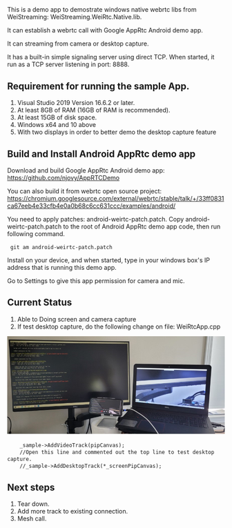 ## 

This is a demo app to demostrate windows native webrtc libs from WeiStreaming: WeiStreaming.WeiRtc.Native.lib.

It can establish a webrtc call with Google AppRtc Android demo app.

It can streaming from camera or desktop capture.

It has a built-in simple signaling server using direct TCP. When started, it run as a TCP server listening in port: 8888.

## Requirement for running the sample App.

1. Visual Studio 2019 Version 16.6.2 or later.
2. At least 8GB of RAM (16GB of RAM is recommended).
3. At least 15GB of disk space.
4. Windows x64 and 10 above
5. With two displays in order to better demo the desktop capture feature

## Build and Install Android AppRtc demo app

Download and build Google AppRtc Android demo app: https://github.com/njovy/AppRTCDemo

You can also build it from webrtc open source project: https://chromium.googlesource.com/external/webrtc/stable/talk/+/33ff0831ca67eeb4e33cfb4e0a0b68c6cc631ccc/examples/android/

You need to apply patches: android-weirtc-patch.patch. Copy android-weirtc-patch.patch to the root of Android AppRtc demo app code, then run following command.

```
 git am android-weirtc-patch.patch
```

Install on your device, and when started, type in your windows box's IP address that is running this demo app.

Go to Settings to give this app permission for camera and mic.

## Current Status

1. Able to Doing screen and camera capture
2. If test desktop capture, do the following change on file: WeiRtcApp.cpp

<img src="screen-share.jpg">

```
    _sample->AddVideoTrack(pipCanvas);
    //Open this line and commented out the top line to test desktop capture.
    //_sample->AddDesktopTrack(*_screenPipCanvas);
```

## Next steps

1. Tear down.
2. Add more track to existing connection.
3. Mesh call.













